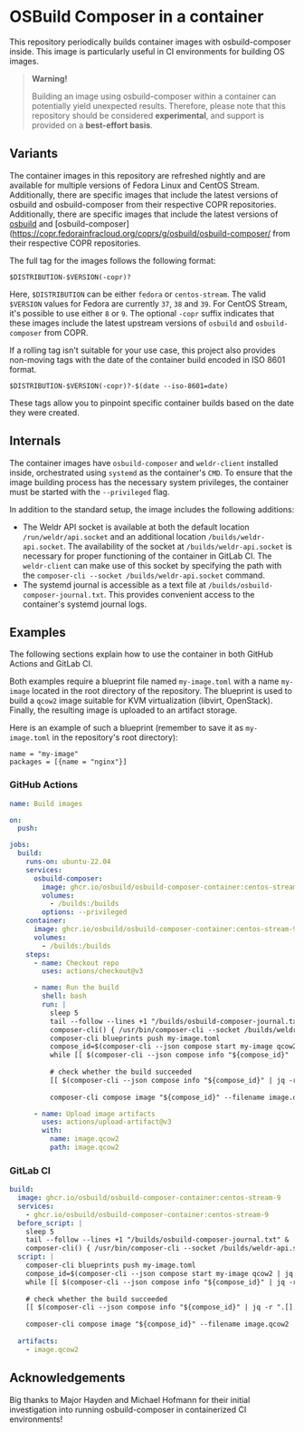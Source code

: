 # OSBuild Composer in a container

This repository periodically builds container images with osbuild-composer inside. This image is particularly useful in CI environments for building OS images.

> **Warning!**
> 
> Building an image using osbuild-composer within a container can potentially yield unexpected results. Therefore, please note that this repository should be considered **experimental**, and support is provided on a **best-effort basis**.

## Variants

The container images in this repository are refreshed nightly and are available for multiple versions of Fedora Linux and CentOS Stream. Additionally, there are specific images that include the latest versions of osbuild and osbuild-composer from their respective COPR repositories. Additionally, there are specific images that include the latest versions of [osbuild](https://copr.fedorainfracloud.org/coprs/g/osbuild/osbuild/) and [osbuild-composer](https://copr.fedorainfracloud.org/coprs/g/osbuild/osbuild-composer/ from their respective COPR repositories.

The full tag for the images follows the following format:

```
$DISTRIBUTION-$VERSION(-copr)?
```

Here, `$DISTRIBUTION` can be either `fedora` or `centos-stream`. The valid `$VERSION` values for Fedora are currently `37`, `38` and `39`. For CentOS Stream, it's possible to use either `8` or `9`. The optional `-copr` suffix indicates that these images include the latest upstream versions of `osbuild` and `osbuild-composer` from COPR.

If a rolling tag isn't suitable for your use case, this project also provides non-moving tags with the date of the container build encoded in ISO 8601 format.

```
$DISTRIBUTION-$VERSION(-copr)?-$(date --iso-8601=date)
```

These tags allow you to pinpoint specific container builds based on the date they were created.

## Internals

The container images have `osbuild-composer` and `weldr-client` installed inside, orchestrated using `systemd` as the container's `CMD`. To ensure that the image building process has the necessary system privileges, the container must be started with the `--privileged` flag.

In addition to the standard setup, the image includes the following additions:

- The Weldr API socket is available at both the default location `/run/weldr/api.socket` and an additional location `/builds/weldr-api.socket`. The availability of the socket at `/builds/weldr-api.socket` is necessary for proper functioning of the container in GitLab CI. The `weldr-client` can make use of this socket by specifying the path with the `composer-cli --socket /builds/weldr-api.socket` command.
- The systemd journal is accessible as a text file at `/builds/osbuild-composer-journal.txt`. This provides convenient access to the container's systemd journal logs.

## Examples

The following sections explain how to use the container in both GitHub Actions and GitLab CI.

Both examples require a blueprint file named `my-image.toml` with a name `my-image` located in the root directory of the repository. The blueprint is used to build a `qcow2` image suitable for KVM virtualization (libvirt, OpenStack). Finally, the resulting image is uploaded to an artifact storage.

Here is an example of such a blueprint (remember to save it as `my-image.toml` in the repository's root directory):

```
name = "my-image"
packages = [{name = "nginx"}]
```

### GitHub Actions

```yaml
name: Build images

on:
  push:

jobs:
  build:
    runs-on: ubuntu-22.04
    services:
      osbuild-composer:
        image: ghcr.io/osbuild/osbuild-composer-container:centos-stream-9
        volumes:
          - /builds:/builds
        options: --privileged
    container:
      image: ghcr.io/osbuild/osbuild-composer-container:centos-stream-9
      volumes:
        - /builds:/builds
    steps:
      - name: Checkout repo
        uses: actions/checkout@v3

      - name: Run the build
        shell: bash
        run: |
          sleep 5
          tail --follow --lines +1 "/builds/osbuild-composer-journal.txt" &
          composer-cli() { /usr/bin/composer-cli --socket /builds/weldr-api.socket "$@"; }
          composer-cli blueprints push my-image.toml
          compose_id=$(composer-cli --json compose start my-image qcow2 | jq -r ".[].body.build_id")
          while [[ $(composer-cli --json compose info "${compose_id}" | jq -r ".[].body.queue_status") =~ RUNNING|WAITING ]]; do sleep 15; done
          
          # check whether the build succeeded
          [[ $(composer-cli --json compose info "${compose_id}" | jq -r ".[].body.queue_status") =~ FINISHED ]] || exit 1
          
          composer-cli compose image "${compose_id}" --filename image.qcow2

      - name: Upload image artifacts
        uses: actions/upload-artifact@v3
        with:
          name: image.qcow2
          path: image.qcow2
```

### GitLab CI

```yaml
build:
  image: ghcr.io/osbuild/osbuild-composer-container:centos-stream-9
  services:
    - ghcr.io/osbuild/osbuild-composer-container:centos-stream-9
  before_script: |
    sleep 5
    tail --follow --lines +1 "/builds/osbuild-composer-journal.txt" &
    composer-cli() { /usr/bin/composer-cli --socket /builds/weldr-api.socket "$@"; }
  script: |
    composer-cli blueprints push my-image.toml
    compose_id=$(composer-cli --json compose start my-image qcow2 | jq -r ".[].body.build_id")
    while [[ $(composer-cli --json compose info "${compose_id}" | jq -r ".[].body.queue_status") =~ RUNNING|WAITING ]]; do sleep 15; done
    
    # check whether the build succeeded
    [[ $(composer-cli --json compose info "${compose_id}" | jq -r ".[].body.queue_status") =~ FINISHED ]] || exit 1
    
    composer-cli compose image "${compose_id}" --filename image.qcow2
    
  artifacts:
    - image.qcow2


```

## Acknowledgements

Big thanks to Major Hayden and Michael Hofmann for their initial investigation into running osbuild-composer in containerized CI environments!

